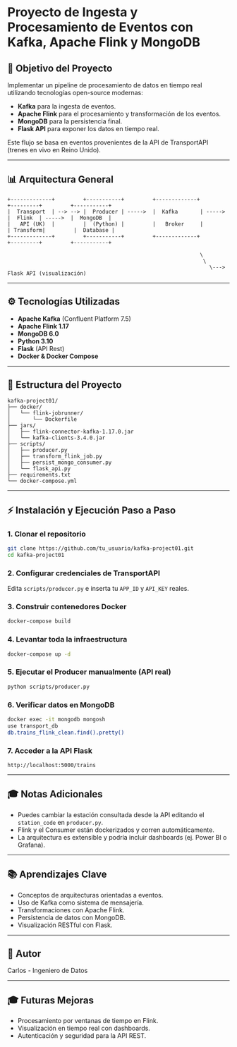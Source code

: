 # Proyecto de Ingesta y Procesamiento de Eventos con Kafka, Apache Flink y MongoDB

## 🌟 Objetivo del Proyecto
Implementar un pipeline de procesamiento de datos en tiempo real utilizando tecnologías open-source modernas:
- **Kafka** para la ingesta de eventos.
- **Apache Flink** para el procesamiento y transformación de los eventos.
- **MongoDB** para la persistencia final.
- **Flask API** para exponer los datos en tiempo real.

Este flujo se basa en eventos provenientes de la API de TransportAPI (trenes en vivo en Reino Unido).

---

## 📊 Arquitectura General
```
+-------------+         +-----------+         +-------------+         +---------+         +-----------+
|  Transport  | --> --> |  Producer | ----->  |  Kafka       | ----->  |  Flink  | ----->  |  MongoDB  |
|   API (UK)  |         |  (Python) |         |   Broker     |         | Transform|         |  Database |
+-------------+         +-----------+         +-------------+         +---------+         +-----------+
                                                        
                                                             \                                
                                                              \                              
                                                                \---> Flask API (visualización)
```

---

## ⚙️ Tecnologías Utilizadas
- **Apache Kafka** (Confluent Platform 7.5)
- **Apache Flink 1.17**
- **MongoDB 6.0**
- **Python 3.10**
- **Flask** (API Rest)
- **Docker & Docker Compose**

---

## 📄 Estructura del Proyecto
```
kafka-project01/
├── docker/
│   └── flink-jobrunner/
│       └── Dockerfile
├── jars/
│   ├── flink-connector-kafka-1.17.0.jar
│   └── kafka-clients-3.4.0.jar
├── scripts/
│   ├── producer.py
│   ├── transform_flink_job.py
│   ├── persist_mongo_consumer.py
│   └── flask_api.py
├── requirements.txt
└── docker-compose.yml
```

---

## ⚡ Instalación y Ejecución Paso a Paso

### 1. Clonar el repositorio
```bash
git clone https://github.com/tu_usuario/kafka-project01.git
cd kafka-project01
```

### 2. Configurar credenciales de TransportAPI
Edita `scripts/producer.py` e inserta tu `APP_ID` y `API_KEY` reales.

### 3. Construir contenedores Docker
```bash
docker-compose build
```

### 4. Levantar toda la infraestructura
```bash
docker-compose up -d
```

### 5. Ejecutar el Producer manualmente (API real)
```bash
python scripts/producer.py
```

### 6. Verificar datos en MongoDB
```bash
docker exec -it mongodb mongosh
use transport_db
db.trains_flink_clean.find().pretty()
```

### 7. Acceder a la API Flask
```
http://localhost:5000/trains
```

---

## 🎓 Notas Adicionales
- Puedes cambiar la estación consultada desde la API editando el `station_code` en `producer.py`.
- Flink y el Consumer están dockerizados y corren automáticamente.
- La arquitectura es extensible y podría incluir dashboards (ej. Power BI o Grafana).

---

## 📚 Aprendizajes Clave
- Conceptos de arquitecturas orientadas a eventos.
- Uso de Kafka como sistema de mensajería.
- Transformaciones con Apache Flink.
- Persistencia de datos con MongoDB.
- Visualización RESTful con Flask.

---

## 🌟 Autor
Carlos - Ingeniero de Datos

---

## 🎓 Futuras Mejoras
- Procesamiento por ventanas de tiempo en Flink.
- Visualización en tiempo real con dashboards.
- Autenticación y seguridad para la API REST.

